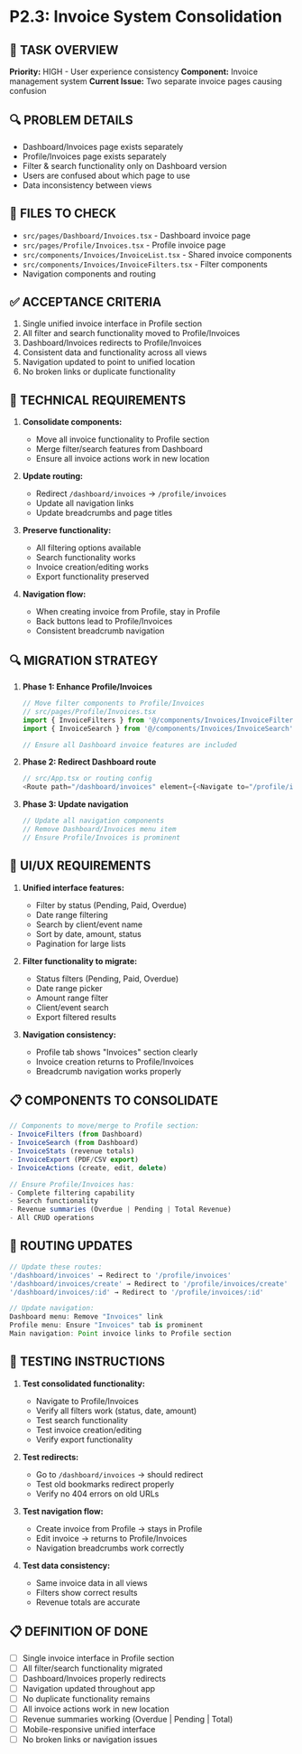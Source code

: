 # P2.3: Invoice System Consolidation

## **🎯 TASK OVERVIEW**
**Priority:** HIGH - User experience consistency
**Component:** Invoice management system
**Current Issue:** Two separate invoice pages causing confusion

## **🔍 PROBLEM DETAILS**
- Dashboard/Invoices page exists separately
- Profile/Invoices page exists separately  
- Filter & search functionality only on Dashboard version
- Users are confused about which page to use
- Data inconsistency between views

## **📁 FILES TO CHECK**
- `src/pages/Dashboard/Invoices.tsx` - Dashboard invoice page
- `src/pages/Profile/Invoices.tsx` - Profile invoice page
- `src/components/Invoices/InvoiceList.tsx` - Shared invoice components
- `src/components/Invoices/InvoiceFilters.tsx` - Filter components
- Navigation components and routing

## **✅ ACCEPTANCE CRITERIA**
1. Single unified invoice interface in Profile section
2. All filter and search functionality moved to Profile/Invoices
3. Dashboard/Invoices redirects to Profile/Invoices
4. Consistent data and functionality across all views
5. Navigation updated to point to unified location
6. No broken links or duplicate functionality

## **🔧 TECHNICAL REQUIREMENTS**
1. **Consolidate components:**
   - Move all invoice functionality to Profile section
   - Merge filter/search features from Dashboard
   - Ensure all invoice actions work in new location

2. **Update routing:**
   - Redirect `/dashboard/invoices` → `/profile/invoices`
   - Update all navigation links
   - Update breadcrumbs and page titles

3. **Preserve functionality:**
   - All filtering options available
   - Search functionality works
   - Invoice creation/editing works
   - Export functionality preserved

4. **Navigation flow:**
   - When creating invoice from Profile, stay in Profile
   - Back buttons lead to Profile/Invoices
   - Consistent breadcrumb navigation

## **🔍 MIGRATION STRATEGY**
1. **Phase 1: Enhance Profile/Invoices**
   ```typescript
   // Move filter components to Profile/Invoices
   // src/pages/Profile/Invoices.tsx
   import { InvoiceFilters } from '@/components/Invoices/InvoiceFilters'
   import { InvoiceSearch } from '@/components/Invoices/InvoiceSearch'
   
   // Ensure all Dashboard invoice features are included
   ```

2. **Phase 2: Redirect Dashboard route**
   ```typescript
   // src/App.tsx or routing config
   <Route path="/dashboard/invoices" element={<Navigate to="/profile/invoices" replace />} />
   ```

3. **Phase 3: Update navigation**
   ```typescript
   // Update all navigation components
   // Remove Dashboard/Invoices menu item
   // Ensure Profile/Invoices is prominent
   ```

## **🎨 UI/UX REQUIREMENTS**
1. **Unified interface features:**
   - Filter by status (Pending, Paid, Overdue)
   - Date range filtering  
   - Search by client/event name
   - Sort by date, amount, status
   - Pagination for large lists

2. **Filter functionality to migrate:**
   - Status filters (Pending, Paid, Overdue)
   - Date range picker
   - Amount range filter
   - Client/event search
   - Export filtered results

3. **Navigation consistency:**
   - Profile tab shows "Invoices" section clearly
   - Invoice creation returns to Profile/Invoices
   - Breadcrumb navigation works properly

## **📋 COMPONENTS TO CONSOLIDATE**
```typescript
// Components to move/merge to Profile section:
- InvoiceFilters (from Dashboard)
- InvoiceSearch (from Dashboard)  
- InvoiceStats (revenue totals)
- InvoiceExport (PDF/CSV export)
- InvoiceActions (create, edit, delete)

// Ensure Profile/Invoices has:
- Complete filtering capability
- Search functionality
- Revenue summaries (Overdue | Pending | Total Revenue)
- All CRUD operations
```

## **🔗 ROUTING UPDATES**
```typescript
// Update these routes:
'/dashboard/invoices' → Redirect to '/profile/invoices'
'/dashboard/invoices/create' → Redirect to '/profile/invoices/create'
'/dashboard/invoices/:id' → Redirect to '/profile/invoices/:id'

// Update navigation:
Dashboard menu: Remove "Invoices" link
Profile menu: Ensure "Invoices" tab is prominent
Main navigation: Point invoice links to Profile section
```

## **🧪 TESTING INSTRUCTIONS**
1. **Test consolidated functionality:**
   - Navigate to Profile/Invoices
   - Verify all filters work (status, date, amount)
   - Test search functionality
   - Test invoice creation/editing
   - Verify export functionality

2. **Test redirects:**
   - Go to `/dashboard/invoices` → should redirect
   - Test old bookmarks redirect properly
   - Verify no 404 errors on old URLs

3. **Test navigation flow:**
   - Create invoice from Profile → stays in Profile
   - Edit invoice → returns to Profile/Invoices
   - Navigation breadcrumbs work correctly

4. **Test data consistency:**
   - Same invoice data in all views
   - Filters show correct results
   - Revenue totals are accurate

## **📋 DEFINITION OF DONE**
- [ ] Single invoice interface in Profile section
- [ ] All filter/search functionality migrated
- [ ] Dashboard/Invoices properly redirects
- [ ] Navigation updated throughout app
- [ ] No duplicate functionality remains
- [ ] All invoice actions work in new location
- [ ] Revenue summaries working (Overdue | Pending | Total)
- [ ] Mobile-responsive unified interface
- [ ] No broken links or navigation issues